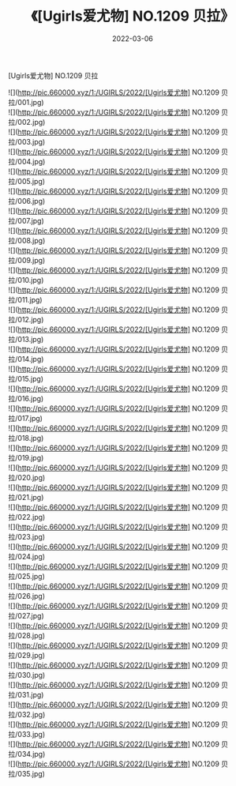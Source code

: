 ﻿---
layout: post
title:  《[Ugirls爱尤物] NO.1209 贝拉》
date:   2022-03-06
img: http://pic.660000.xyz/1:/UGIRLS/2022/[Ugirls爱尤物] NO.1209 贝拉/000.jpg
categories: [美女, 清纯, 唯美]
---

[Ugirls爱尤物] NO.1209 贝拉

 ![](http://pic.660000.xyz/1:/UGIRLS/2022/[Ugirls爱尤物] NO.1209 贝拉/001.jpg) <br>![](http://pic.660000.xyz/1:/UGIRLS/2022/[Ugirls爱尤物] NO.1209 贝拉/002.jpg) <br>![](http://pic.660000.xyz/1:/UGIRLS/2022/[Ugirls爱尤物] NO.1209 贝拉/003.jpg) <br>![](http://pic.660000.xyz/1:/UGIRLS/2022/[Ugirls爱尤物] NO.1209 贝拉/004.jpg) <br>![](http://pic.660000.xyz/1:/UGIRLS/2022/[Ugirls爱尤物] NO.1209 贝拉/005.jpg) <br>![](http://pic.660000.xyz/1:/UGIRLS/2022/[Ugirls爱尤物] NO.1209 贝拉/006.jpg) <br>![](http://pic.660000.xyz/1:/UGIRLS/2022/[Ugirls爱尤物] NO.1209 贝拉/007.jpg) <br>![](http://pic.660000.xyz/1:/UGIRLS/2022/[Ugirls爱尤物] NO.1209 贝拉/008.jpg) <br>![](http://pic.660000.xyz/1:/UGIRLS/2022/[Ugirls爱尤物] NO.1209 贝拉/009.jpg) <br>![](http://pic.660000.xyz/1:/UGIRLS/2022/[Ugirls爱尤物] NO.1209 贝拉/010.jpg) <br>![](http://pic.660000.xyz/1:/UGIRLS/2022/[Ugirls爱尤物] NO.1209 贝拉/011.jpg) <br>![](http://pic.660000.xyz/1:/UGIRLS/2022/[Ugirls爱尤物] NO.1209 贝拉/012.jpg) <br>![](http://pic.660000.xyz/1:/UGIRLS/2022/[Ugirls爱尤物] NO.1209 贝拉/013.jpg) <br>![](http://pic.660000.xyz/1:/UGIRLS/2022/[Ugirls爱尤物] NO.1209 贝拉/014.jpg) <br>![](http://pic.660000.xyz/1:/UGIRLS/2022/[Ugirls爱尤物] NO.1209 贝拉/015.jpg) <br>![](http://pic.660000.xyz/1:/UGIRLS/2022/[Ugirls爱尤物] NO.1209 贝拉/016.jpg) <br>![](http://pic.660000.xyz/1:/UGIRLS/2022/[Ugirls爱尤物] NO.1209 贝拉/017.jpg) <br>![](http://pic.660000.xyz/1:/UGIRLS/2022/[Ugirls爱尤物] NO.1209 贝拉/018.jpg) <br>![](http://pic.660000.xyz/1:/UGIRLS/2022/[Ugirls爱尤物] NO.1209 贝拉/019.jpg) <br>![](http://pic.660000.xyz/1:/UGIRLS/2022/[Ugirls爱尤物] NO.1209 贝拉/020.jpg) <br>![](http://pic.660000.xyz/1:/UGIRLS/2022/[Ugirls爱尤物] NO.1209 贝拉/021.jpg) <br>![](http://pic.660000.xyz/1:/UGIRLS/2022/[Ugirls爱尤物] NO.1209 贝拉/022.jpg) <br>![](http://pic.660000.xyz/1:/UGIRLS/2022/[Ugirls爱尤物] NO.1209 贝拉/023.jpg) <br>![](http://pic.660000.xyz/1:/UGIRLS/2022/[Ugirls爱尤物] NO.1209 贝拉/024.jpg) <br>![](http://pic.660000.xyz/1:/UGIRLS/2022/[Ugirls爱尤物] NO.1209 贝拉/025.jpg) <br>![](http://pic.660000.xyz/1:/UGIRLS/2022/[Ugirls爱尤物] NO.1209 贝拉/026.jpg) <br>![](http://pic.660000.xyz/1:/UGIRLS/2022/[Ugirls爱尤物] NO.1209 贝拉/027.jpg) <br>![](http://pic.660000.xyz/1:/UGIRLS/2022/[Ugirls爱尤物] NO.1209 贝拉/028.jpg) <br>![](http://pic.660000.xyz/1:/UGIRLS/2022/[Ugirls爱尤物] NO.1209 贝拉/029.jpg) <br>![](http://pic.660000.xyz/1:/UGIRLS/2022/[Ugirls爱尤物] NO.1209 贝拉/030.jpg) <br>![](http://pic.660000.xyz/1:/UGIRLS/2022/[Ugirls爱尤物] NO.1209 贝拉/031.jpg) <br>![](http://pic.660000.xyz/1:/UGIRLS/2022/[Ugirls爱尤物] NO.1209 贝拉/032.jpg) <br>![](http://pic.660000.xyz/1:/UGIRLS/2022/[Ugirls爱尤物] NO.1209 贝拉/033.jpg) <br>![](http://pic.660000.xyz/1:/UGIRLS/2022/[Ugirls爱尤物] NO.1209 贝拉/034.jpg) <br>![](http://pic.660000.xyz/1:/UGIRLS/2022/[Ugirls爱尤物] NO.1209 贝拉/035.jpg) <br>